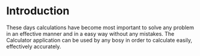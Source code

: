 # Introduction

These days calculations have become most important to solve any problem in an effective manner and in a easy way without any mistakes. The Calculator application can be used by any bosy in order to calculate easily, effectively accurately.
